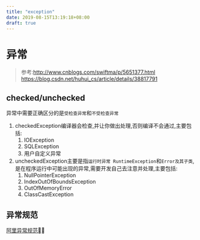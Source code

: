 ```yaml
---
title: "exception"
date: 2019-08-15T13:19:18+08:00
draft: true
---
```


# 异常

> 参考:http://www.cnblogs.com/swiftma/p/5651377.html
> https://blog.csdn.net/huhui_cs/article/details/38817791
## checked/unchecked
异常中需要正确区分的是`受检查异常`和`不受检查异常`
1. checkedException编译器会检查,并让你做出处理,否则编译不会通过,主要包括:
    1. IOException
    2. SQLException
    3. 用户自定义异常
2. uncheckedException主要是指`运行时异常 RuntimeException`和`Error及其子类`,是在程序运行中可能出现的异常,需要开发自己去注意并处理,主要包括:
    1. NullPointerException
    2. IndexOutOfBoundsException
    3. OutOfMemoryError
    4. ClassCastException
## 异常规范
[阿里异常规范](https://www.jianshu.com/p/40323840bf08)

